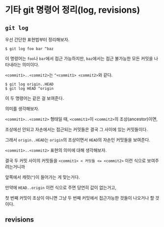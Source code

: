 # 기타 git 명령어 정리(log, revisions)

## `git log`

우선 간단한 표현법부터 정리해보자.

```
$ git log foo bar ^baz
```

이 명령어는 `foo`나 `bar`에서 접근 가능하지만, `baz`에서는 접근 불가능한 모든 커밋을 나타내라는 의미이다.

`<commit1>..<commit2>`는 `^<commit1> <commit2>`와 같다.

```
$ git log origin..HEAD
$ git log HEAD ^origin
```

이 두 명령어는 같은 걸 보여준다.

의미를 생각해보자.

`<commit1>..<commit2>` 형태일 때, `<commit1>`이 `<commit2>`의 조상(ancestor)이면,

조상에선 안되고 자손에서는 접근되는 커밋들은 결국 그 사이에 있는 커밋들이다.

그래서 `origin..HEAD`는 `origin`의 조상이면서 `HEAD`의 자손인 커밋들을 보여준다.

`<commit1>..<commit2>` 표현의 의미에 대해 생각해보자.

결국 두 커밋 사이의 커밋들을 `<commit1> < 커밋들 <= <commit2>` 이런 식으로 보여주려는거니까

앞쪽에서 캐럿(`^`)이 들어가는 게 맞는거다.

만약에 `HEAD..origin` 이런 식으로 주면 당연히 값이 없는거고,

첫 번째 커밋이 조상이 아니면 그냥 두 번째 커밋에서 접근가능한 것들이 나오거나 할 것이다.

## revisions